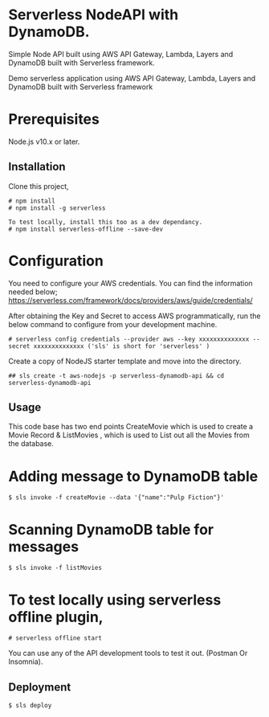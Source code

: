
# Serverless NodeAPI with DynamoDB.

Simple Node API built using AWS API Gateway, Lambda, Layers and DynamoDB built with Serverless framework.

Demo serverless application using AWS API Gateway, Lambda, Layers and DynamoDB built with Serverless framework

# Prerequisites

Node.js v10.x or later.

## Installation

Clone this project,

```
# npm install
# npm install -g serverless
```
	To test locally, install this too as a dev dependancy.
	# npm install serverless-offline --save-dev


# Configuration
You need to configure your AWS credentials. You can find the information needed below;
https://serverless.com/framework/docs/providers/aws/guide/credentials/

After obtaining the Key and Secret to access AWS programmatically, run the below command to configure from your development machine.
```
# serverless config credentials --provider aws --key xxxxxxxxxxxxxx --secret xxxxxxxxxxxxxx ('sls' is short for 'serverless' )
```
Create a copy of NodeJS starter template and move into the directory.

```
## sls create -t aws-nodejs -p serverless-dynamodb-api && cd serverless-dynamodb-api
```
## Usage

This code base has two end points CreateMovie which is used to create a Movie Record & ListMovies , which is used to List out all the Movies from the database.

# Adding message to DynamoDB table
```
$ sls invoke -f createMovie --data '{"name":"Pulp Fiction"}'
```

# Scanning DynamoDB table for messages
```
$ sls invoke -f listMovies
```
# To test locally using serverless offline plugin,
```
# serverless offline start
```
You can use any of the API development tools to test it out. (Postman Or Insomnia).

## Deployment
```
$ sls deploy
```
